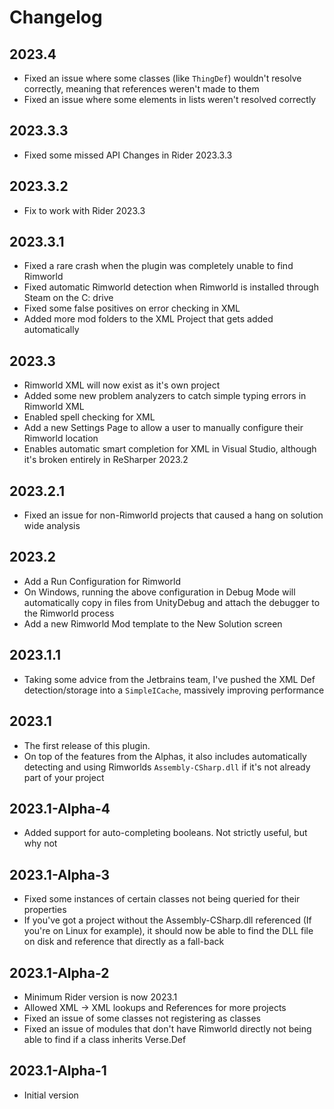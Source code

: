 # Changelog

## 2023.4
* Fixed an issue where some classes (like `ThingDef`) wouldn't resolve correctly, meaning that references weren't made to them
* Fixed an issue where some elements in lists weren't resolved correctly

## 2023.3.3
 * Fixed some missed API Changes in Rider 2023.3.3

## 2023.3.2
 * Fix to work with Rider 2023.3

## 2023.3.1
 * Fixed a rare crash when the plugin was completely unable to find Rimworld
 * Fixed automatic Rimworld detection when Rimworld is installed through Steam on the C: drive
 * Fixed some false positives on error checking in XML
 * Added more mod folders to the XML Project that gets added automatically

## 2023.3
 * Rimworld XML will now exist as it's own project
 * Added some new problem analyzers to catch simple typing errors in Rimworld XML
 * Enabled spell checking for XML
 * Add a new Settings Page to allow a user to manually configure their Rimworld location
 * Enables automatic smart completion for XML in Visual Studio, although it's broken entirely in ReSharper 2023.2

## 2023.2.1
 * Fixed an issue for non-Rimworld projects that caused a hang on solution wide analysis

## 2023.2
 * Add a Run Configuration for Rimworld
 * On Windows, running the above configuration in Debug Mode will automatically copy in files from UnityDebug and attach the debugger to the Rimworld process
 * Add a new Rimworld Mod template to the New Solution screen

## 2023.1.1
* Taking some advice from the Jetbrains team, I've pushed the XML Def detection/storage into a `SimpleICache`, massively improving performance

## 2023.1
* The first release of this plugin.
* On top of the features from the Alphas, it also includes automatically detecting and using Rimworlds `Assembly-CSharp.dll` if it's not already part of your project

## 2023.1-Alpha-4
* Added support for auto-completing booleans. Not strictly useful, but why not

## 2023.1-Alpha-3
* Fixed some instances of certain classes not being queried for their properties
* If you've got a project without the Assembly-CSharp.dll referenced (If you're on Linux for example), it should now be
  able to find the DLL file on disk and reference that directly as a fall-back

## 2023.1-Alpha-2
* Minimum Rider version is now 2023.1
* Allowed XML -> XML lookups and References for more projects
* Fixed an issue of some classes not registering as classes
* Fixed an issue of modules that don't have Rimworld directly not being able to find if a class inherits Verse.Def

## 2023.1-Alpha-1
* Initial version
